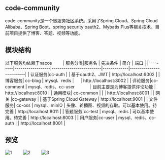 ## code-community
code-community是一个微服务社区系统。采用了Spring Cloud、Spring Cloud Alibaba、Spring Boot、spring security oauth2、Mybatis Plus等相关技术。目前项目提供了博客、答题、视频等功能。
## 模块结构
以下服务均依赖于nacos
　　
| 服务分类|服务名                     |  先决条件            |   简介      |  端口               | 
|---------|------------------|-------------------------|-------------|-------------------------|
| 认证服务|cc-auth                |                 |  基于oauth2、JWT   |  http://localhost:9002  | 
| 博客服务| cc-blog              | mysql、redis       |  　 |  http://localhost:8002  | 
| 评论服务|cc-comment      | mysql、redis、cc-user  　　　    | 目前主要是为博客提供评论功能   |  http://localhost:8010  | 
| 通用模块| cc-common     |     |      |  http://localhost:8001  |
| 网关    |cc-gateway     |                     |  基于Spring Cloud Gateway  | http://localhost:9001     |
| 文件服务| cc-oss               | mysql、minIO       | 头像、轮播图、视频的存取。可以基本使用。待完善     |  http://localhost:8011  |
| 答题服务|cc-test             | mysql、redis            |  可以基本使用。待完善    |  http://localhost:8003  |
| 用户服务|cc-user                     | mysql、redis、cc-auth     |      |  http://localhost:8001  |

## 预览
 ![1](http://wecgwm.gitee.io/image-bed/cc-1.png)
 　　
 ![2](http://wecgwm.gitee.io/image-bed/cc-2.png)
 　　
 ![3](http://wecgwm.gitee.io/image-bed/cc-3.png)
